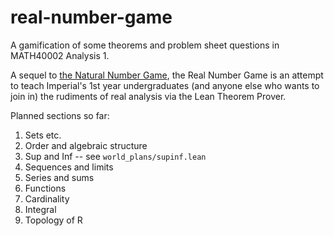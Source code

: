 # real-number-game
A gamification of some theorems and problem sheet questions in MATH40002 Analysis 1.

A sequel to [the Natural Number Game](http://wwwf.imperial.ac.uk/~buzzard/xena/natural_number_game/),
the Real Number Game is an attempt to teach Imperial's 1st year undergraduates
(and anyone else who wants to join in) the rudiments of real analysis via the Lean Theorem Prover.

Planned sections so far:

1) Sets etc.
2) Order and algebraic structure
3) Sup and Inf -- see `world_plans/supinf.lean`
4) Sequences and limits
5) Series and sums
6) Functions
7) Cardinality
8) Integral
9) Topology of R
